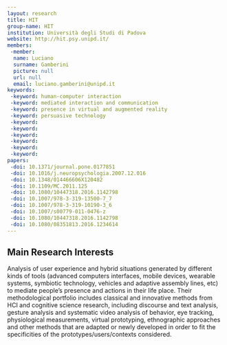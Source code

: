 ```yaml
---
layout: research
title: HIT
group-name: HIT
institution: Università degli Studi di Padova
website: http://hit.psy.unipd.it/
members: 
 -member: 
  name: Luciano
  surname: Gamberini
  picture: null
  url: null
  email: luciano.gamberini@unipd.it
keywords: 
 -keyword: human-computer interaction
 -keyword: mediated interaction and communication
 -keyword: presence in virtual and augmented reality
 -keyword: persuasive technology
 -keyword: 
 -keyword: 
 -keyword: 
 -keyword: 
 -keyword: 
 -keyword: 
papers: 
 -doi: 10.1371/journal.pone.0177851
 -doi: 10.1016/j.neuropsychologia.2007.12.016
 -doi: 10.1348/014466606X120482
 -doi: 10.1109/MC.2011.125
 -doi: 10.1080/10447318.2016.1142798
 -doi: 10.1007/978-3-319-13500-7_7
 -doi: 10.1007/978-3-319-10190-3_6
 -doi: 10.1007/s00779-011-0476-z
 -doi: 10.1080/10447318.2016.1142798
 -doi: 10.1080/08351813.2016.1234614
---
```



## Main Research Interests
Analysis of user experience and hybrid situations generated by different kinds of tools (advanced computers interfaces, mobile devices, wearable systems, symbiotic technology, vehicles and adaptive assembly lines, etc) to mediate people’s presence and actions in their life place.  Their methodological portfolio includes classical and innovative methods from HCI and cognitive science research, including discourse and text analysis, gesture analysis and systematic video analysis of behavior, eye tracking, physiological measurements, virtual prototyping, ethnographic approaches and other methods that are adapted or newly developed in order to fit the specificities of the prototypes/users/contexts considered.